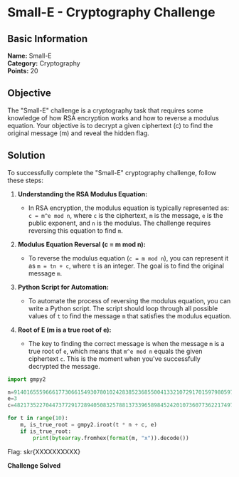 # Small-E - Cryptography Challenge

## Basic Information
**Name:** Small-E  
**Category:** Cryptography  
**Points:** 20

## Objective

The "Small-E" challenge is a cryptography task that requires some knowledge of how RSA encryption works and how to reverse a modulus equation. Your objective is to decrypt a given ciphertext (c) to find the original message (m) and reveal the hidden flag.

## Solution

To successfully complete the "Small-E" cryptography challenge, follow these steps:

1. **Understanding the RSA Modulus Equation:**
   - In RSA encryption, the modulus equation is typically represented as: `c = m^e mod n`, where `c` is the ciphertext, `m` is the message, `e` is the public exponent, and `n` is the modulus. The challenge requires reversing this equation to find `m`.

2. **Modulus Equation Reversal (c = m mod n):**
   - To reverse the modulus equation (`c = m mod n`), you can represent it as `m = tn + c`, where `t` is an integer. The goal is to find the original message `m`.

3. **Python Script for Automation:**
   - To automate the process of reversing the modulus equation, you can write a Python script. The script should loop through all possible values of `t` to find the message `m` that satisfies the modulus equation.

4. **Root of E (m is a true root of e):**
   - The key to finding the correct message is when the message `m` is a true root of `e`, which means that `m^e mod n` equals the given ciphertext `c`. This is the moment when you've successfully decrypted the message.

```python
import gmpy2

n=91401655596661773066154930780102428385236855004133210729170159798059723053894336867560347131631952332857718383766118221054743660000104054380881409954672459759905364040450222929481206116665010512840607309735484651457322640684656804214747214675891230694109905235328054635184004465834580499758589565987517821531
e=3
c=4821735227044737729172894050832578813733965898452420107360773622174975905446542522417312328623823461

for t in range(10):
	m, is_true_root = gmpy2.iroot(t * n + c, e)
	if is_true_root:
		print(bytearray.fromhex(format(m, "x")).decode())
```

Flag: skr{XXXXXXXXXX}

**Challenge Solved**  
